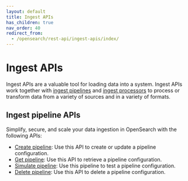 ```yaml
---
layout: default
title: Ingest APIs
has_children: true
nav_order: 40
redirect_from:
  - /opensearch/rest-api/ingest-apis/index/
---
```


# Ingest APIs

Ingest APIs are a valuable tool for loading data into a system. Ingest APIs work together with [ingest pipelines]({{site.url}}{{site.baseurl}}/api-reference/ingest-apis/ingest-pipelines/) and [ingest processors]({{site.url}}{{site.baseurl}}/api-reference/ingest-apis/ingest-processors/) to process or transform data from a variety of sources and in a variety of formats. 

## Ingest pipeline APIs

Simplify, secure, and scale your data ingestion in OpenSearch with the following APIs:

- [Create pipeline]({{site.url}}{{site.baseurl}}/api-reference/ingest-apis/ingest-pipelines/create-ingest/): Use this API to create or update a pipeline configuration.
- [Get pipeline]({{site.url}}{{site.baseurl}}/api-reference/ingest-apis/ingest-pipelines/get-ingest/): Use this API to retrieve a pipeline configuration.
- [Simulate pipeline]({{site.url}}{{site.baseurl}}/api-reference/ingest-apis/ingest-pipelines/simulate-ingest/): Use this pipeline to test a pipeline configuration.
- [Delete pipeline]({{site.url}}{{site.baseurl}}/api-reference/ingest-apis/ingest-pipelines/delete-ingest/): Use this API to delete a pipeline configuration.
